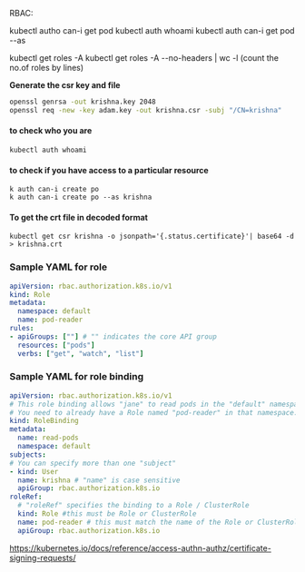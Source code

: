RBAC:

kubectl autho can-i get pod
kubectl auth whoami
kubectl auth can-i get pod --as <username>

kubectl get roles -A
kubectl get roles -A --no-headers | wc -l (count the no.of roles by lines)

**Generate the csr key and file**

```bash
openssl genrsa -out krishna.key 2048
openssl req -new -key adam.key -out krishna.csr -subj "/CN=krishna"
```

#### to check who you are
`kubectl auth whoami`

#### to check if you have access to a particular resource
```
k auth can-i create po
k auth can-i create po --as krishna
```
#### To get the crt file in decoded format
```
kubectl get csr krishna -o jsonpath='{.status.certificate}'| base64 -d > krishna.crt
```

### Sample YAML for role

```yaml
apiVersion: rbac.authorization.k8s.io/v1
kind: Role
metadata:
  namespace: default
  name: pod-reader
rules:
- apiGroups: [""] # "" indicates the core API group
  resources: ["pods"]
  verbs: ["get", "watch", "list"]
```

### Sample YAML for role binding

```yaml
apiVersion: rbac.authorization.k8s.io/v1
# This role binding allows "jane" to read pods in the "default" namespace.
# You need to already have a Role named "pod-reader" in that namespace.
kind: RoleBinding
metadata:
  name: read-pods
  namespace: default
subjects:
# You can specify more than one "subject"
- kind: User
  name: krishna # "name" is case sensitive
  apiGroup: rbac.authorization.k8s.io
roleRef:
  # "roleRef" specifies the binding to a Role / ClusterRole
  kind: Role #this must be Role or ClusterRole
  name: pod-reader # this must match the name of the Role or ClusterRole you wish to bind to
  apiGroup: rbac.authorization.k8s.io
```



https://kubernetes.io/docs/reference/access-authn-authz/certificate-signing-requests/
